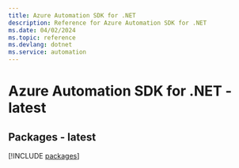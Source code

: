 ```yaml
---
title: Azure Automation SDK for .NET
description: Reference for Azure Automation SDK for .NET
ms.date: 04/02/2024
ms.topic: reference
ms.devlang: dotnet
ms.service: automation
---
```

# Azure Automation SDK for .NET - latest
## Packages - latest
[!INCLUDE [packages](automation-index.md)]